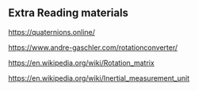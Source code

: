 ## Extra Reading materials

https://quaternions.online/

https://www.andre-gaschler.com/rotationconverter/

https://en.wikipedia.org/wiki/Rotation_matrix

https://en.wikipedia.org/wiki/Inertial_measurement_unit
